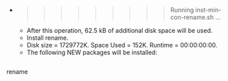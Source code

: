 * >>>>>>>>> Running inst-min-con-rename.sh ...
  * After this operation, 62.5 kB of additional disk space will be used.
  * Install rename.
  * Disk size = 1729772K. Space Used = 152K. Runtime = 00:00:00:00.
  * The following NEW packages will be installed:
  ```bash
rename
  ```
